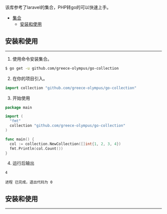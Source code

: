
该库参考了laravel的集合，PHP转go的可以快速上手。

- [集合](#集合)
  - [安装和使用](#安装和使用)

## 安装和使用
<hr>

1. 使用命令安装集合。

```sh
$ go get -u github.com/greece-olympus/go-collection
```
2. 在你的项目引入。

```go
import collection "github.com/greece-olympus/go-collection"
```

3. 开始使用

```go
package main

import (
  "fmt"
  collection "github.com/greece-olympus/go-collection"
)

func main() {
  col := collection.NewCollection([]int{1, 2, 3, 4})
  fmt.Println(col.Count())
}
```
4. 运行后输出
```
4

进程 已完成，退出代码为 0
```

## 安装和使用
<hr>